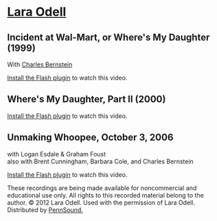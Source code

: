 [Lara Odell](http://www.laraodell.com/)
=======================================

Incident at Wal-Mart, or Where's My Daughter (1999)
---------------------------------------------------

With [Charles Bernstein](Bernstein.html)

[Install the Flash plugin](http://get.adobe.com/flashplayer/) to watch this video.

  
  

Where's My Daughter, Part II (2000)
-----------------------------------

[Install the Flash plugin](http://get.adobe.com/flashplayer/) to watch this video.

  
  

Unmaking Whoopee, October 3, 2006
---------------------------------

with Logan Esdale & Graham Foust  
also with Brent Cunningham, Barbara Cole, and Charles Bernstein

[Install the Flash plugin](http://get.adobe.com/flashplayer/) to watch this video.

  
  

These recordings are being made available for noncommercial and educational use only.
All rights to this recorded material belong to the author. © 2012 Lara Odell.
Used with the permission of Lara Odell. Distributed by [PennSound.](../index.html)
